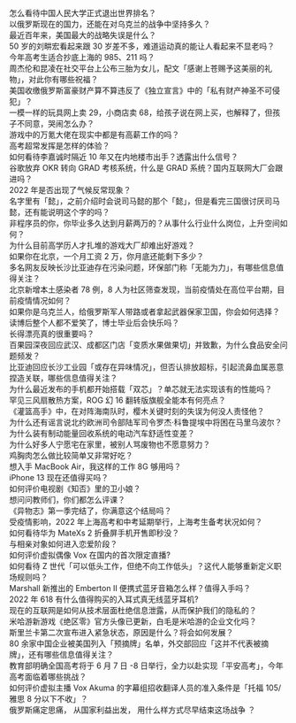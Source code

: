 怎么看待中国人民大学正式退出世界排名？  
以俄罗斯现在的国力，还能在对乌克兰的战争中坚持多久？  
最近百年来，美国最大的战略失误是什么？  
50 岁的刘畊宏看起来跟 30 岁差不多，难道运动真的能让人看起来不显老吗？  
今年高考生适合抄底上海的 985、211 吗？  
周杰伦和昆凌在社交平台上公布三胎为女儿，配文「感谢上苍赐予这美丽的礼物」，对此你有哪些祝福？  
美国收缴俄罗斯富豪财产算不算违反了《独立宣言》中的「私有财产神圣不可侵犯」？  
一模一样的玩具网上卖 29，小商店卖 68，给孩子说在网上买，也解释了，但孩子不同意，哭闹怎么办？  
游戏中的万氪大佬在现实中都是有高薪工作的吗？  
高考超常发挥是怎样的体验？  
如何看待李嘉诚时隔近 10 年又在内地楼市出手？透露出什么信号？  
谷歌放弃 OKR 转向 GRAD 考核系统，什么是 GRAD 系统？国内互联网大厂会跟进吗？  
2022 年是否出现了气候反常现象？  
名字里有「懿」，之前介绍时会说司马懿的那个「懿」，但是看完三国很讨厌司马懿，还有能说明这个字的吗？  
非程序员的你，你毕业多久达到月薪两万的？从事什么行业什么岗位，上升空间如何？  
为什么目前高学历人才扎堆的游戏大厂却难出好游戏？  
如果你在北京，一个月工资 2 万，你月底还能剩下多少？  
多名网友反映长沙比亚迪存在污染问题，环保部门称「无能为力」，有哪些信息值得关注？  
北京新增本土感染者 78 例，8 人为社区筛查发现，当前疫情处在高位平台期，目前疫情情况如何？  
如果你是乌克兰人，给俄罗斯军人带路或者拿起武器保家卫国，你会如何选择？  
读博后整个人都不爱笑了，博士毕业后会快乐吗？  
长得漂亮真的很重要吗？  
百果园深夜回应武汉、成都区门店「变质水果做果切」并致歉，为什么食品安全问题频发？  
比亚迪回应长沙工业园「或存在异味情况」，但否认排放超标，引起流鼻血属恶意捏造关联，哪些信息值得关注？  
为什么最近发布的手机都开始搭载「双芯」？单芯就无法实现该有的性能吗？  
罕见三风扇散热方案，ROG 幻 16 翻转版旗舰全能本有何亮点？  
《灌篮高手》中，在对阵海南队时，樱木关键时刻的失误为何没人责怪他？  
为什么还有谣言说北约欧洲司令部陆军司令罗杰·科鲁提埃中将困在马里乌波尔？  
为什么装有制动能量回收系统的电动汽车舒适性变差？  
为什么好多人宁愿宅在家里，被别人骂废物也不愿意努力？  
鸡胸肉怎么做比较简单又非常好吃？  
想入手 MacBook Air，我这样的工作 8G 够用吗？  
iPhone 13 现在还值得买吗？  
如何评价电视剧《知否》里的卫小娘？  
想问问教师们，你们都怎么评课？  
《异物志》第一季完结了，你满意这个结局吗？  
受疫情影响，2022 年上海高考和中考延期举行，上海考生备考状况如何？  
如何看待华为 MateXs 2 折叠屏手机开售即秒没？  
与相亲对象如何进入恋爱阶段？  
如何评价虚拟偶像 Vox 在国内的首次限定直播?  
如何看待 Z 世代「可以低头工作，但绝不向工作低头」？这代人能够重新定义职场规则吗？  
Marshall 新推出的 Emberton II 便携式蓝牙音箱怎么样？值得入手吗？  
2022 年 618 有什么值得购买的入耳式真无线蓝牙耳机?  
现在的互联网是如何从技术层面杜绝信息泄露，从而保护我们的隐私的？  
米哈游新游戏《绝区零》官方头像已更新，白毛是米哈游的企业文化吗？  
斯里兰卡第二次宣布进入紧急状态，原因是什么？将会如何发展？  
80 余家中国企业被美国列入「预摘牌」名单，外交部回应「这并不代表被摘牌」，还有哪些信息值得关注？  
教育部明确全国高考将于 6 月 7 日 -8 日举行，全力以赴实现「平安高考」，今年高考面临着哪些挑战？  
如何评价虚拟主播 Vox Akuma 的字幕组招收翻译人员的准入条件是「托福 105/ 雅思 8 分以下不收」？  
俄罗斯痛定思痛， 从国家利益出发， 用什么样方式尽早结束这场战争 ？  
